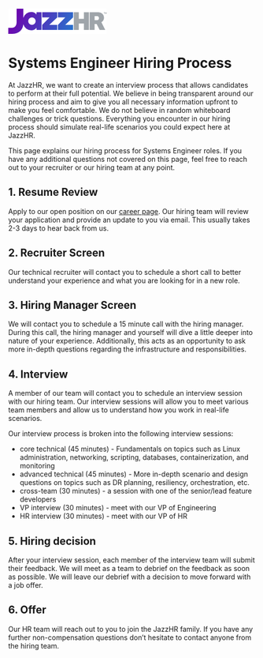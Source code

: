 ![JazzHR Logo](../assets/jazzhr.png)

# Systems Engineer Hiring Process

At JazzHR, we want to create an interview process that allows candidates to perform at their full potential. We believe in being transparent around our hiring process and aim to give you all necessary information upfront to make you feel comfortable. We do not believe in random whiteboard challenges or trick questions. Everything you encounter in our hiring process should simulate real-life scenarios you could expect here at JazzHR.

This page explains our hiring process for Systems Engineer roles. If you have any additional questions not covered on this page, feel free to reach out to your recruiter or our hiring team at any point.

## 1. Resume Review

Apply to our open position on our [career page](https://careers.jazzhr.com/). Our hiring team will review your application and provide an update to you via email. This usually takes 2-3 days to hear back from us.

## 2. Recruiter Screen

Our technical recruiter will contact you to schedule a short call to better understand your experience and what you are looking for in a new role.

## 3. Hiring Manager Screen

We will contact you to schedule a 15 minute call with the hiring manager. During this call, the hiring manager and yourself will dive a little deeper into nature of your experience. Additionally, this acts as an opportunity to ask more in-depth questions regarding the infrastructure and responsibilities.

## 4. Interview
A member of our team will contact you to schedule an interview session with our hiring team. Our interview sessions will allow you to meet various team members and allow us to understand how you work in real-life scenarios.

Our interview process is broken into the following interview sessions:
- core technical (45 minutes) - Fundamentals on topics such as Linux administration, networking, scripting, databases, containerization, and monitoring
- advanced technical (45 minutes) - More in-depth scenario and design questions on topics such as DR planning, resiliency, orchestration, etc.
- cross-team (30 minutes) - a session with one of the senior/lead feature developers
- VP interview (30 minutes) - meet with our VP of Engineering
- HR interview (30 minutes) - meet with our VP of HR

## 5. Hiring decision
After your interview session, each member of the interview team will submit their feedback. We will meet as a team to debrief on the feedback as soon as possible. We will leave our debrief with a decision to move forward with a job offer.

## 6. Offer
Our HR team will reach out to you to join the JazzHR family. If you have any further non-compensation questions don’t hesitate to contact anyone from the hiring team.
